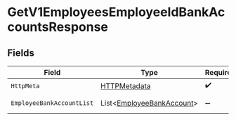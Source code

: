 # GetV1EmployeesEmployeeIdBankAccountsResponse


## Fields

| Field                                                                       | Type                                                                        | Required                                                                    | Description                                                                 |
| --------------------------------------------------------------------------- | --------------------------------------------------------------------------- | --------------------------------------------------------------------------- | --------------------------------------------------------------------------- |
| `HttpMeta`                                                                  | [HTTPMetadata](../../Models/Components/HTTPMetadata.md)                     | :heavy_check_mark:                                                          | N/A                                                                         |
| `EmployeeBankAccountList`                                                   | List<[EmployeeBankAccount](../../Models/Components/EmployeeBankAccount.md)> | :heavy_minus_sign:                                                          | Example response                                                            |